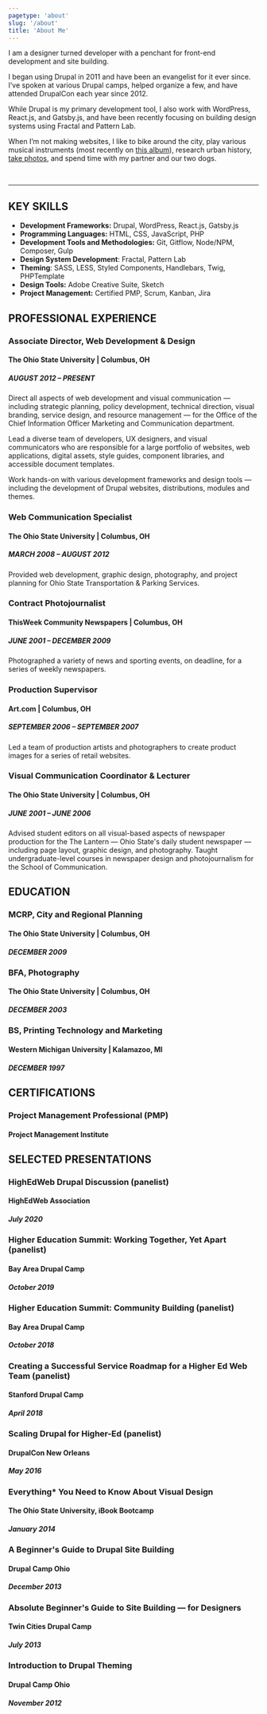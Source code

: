 ```yaml
---
pagetype: 'about'
slug: '/about'
title: 'About Me'
---
```


I am a designer turned developer with a penchant for front-end development and site building.

I began using Drupal in 2011 and have been an evangelist for it ever since. I’ve spoken at various Drupal camps, helped organize a few, and have attended DrupalCon each year since 2012.

While Drupal is my primary development tool, I also work with WordPress, React.js, and Gatsby.js, and have been recently focusing on building design systems using Fractal and Pattern Lab.

When I’m not making websites, I like to bike around the city, play various musical instruments (most recently on <a href="https://open.spotify.com/album/0Pb37ITfck6eATunsfOgus" target="_blank">this album</a>), research urban history, <a href="https://melissamiller.photoshelter.com" target="_blank">take photos</a>, and spend time with my partner and our two dogs.

<br/>

---

## KEY SKILLS

- **Development Frameworks:** Drupal, WordPress, React.js, Gatsby.js
- **Programming Languages:** HTML, CSS, JavaScript, PHP
- **Development Tools and Methodologies:** Git, Gitflow, Node/NPM, Composer, Gulp
- **Design System Development**: Fractal, Pattern Lab
- **Theming**: SASS, LESS, Styled Components, Handlebars, Twig, PHPTemplate
- **Design Tools:** Adobe Creative Suite, Sketch
- **Project Management:** Certified PMP, Scrum, Kanban, Jira

## PROFESSIONAL EXPERIENCE

### Associate Director, Web Development & Design

#### The Ohio State University | Columbus, OH

##### AUGUST 2012 – PRESENT

Direct all aspects of web development and visual communication — including strategic planning, policy development, technical direction, visual branding, service design, and resource management — for the Office of the Chief Information Officer Marketing and Communication department.

Lead a diverse team of developers, UX designers, and visual communicators who are responsible for a large portfolio of websites, web applications, digital assets, style guides, component libraries, and accessible document templates.

Work hands-on with various development frameworks and design tools — including the development of Drupal websites, distributions, modules and themes.

### Web Communication Specialist

#### The Ohio State University | Columbus, OH

##### MARCH 2008 – AUGUST 2012

Provided web development, graphic design, photography, and project planning for Ohio State Transportation & Parking Services.

### Contract Photojournalist

#### ThisWeek Community Newspapers | Columbus, OH

##### JUNE 2001 – DECEMBER 2009

Photographed a variety of news and sporting events, on deadline, for a series of weekly newspapers.

### Production Supervisor

#### Art.com | Columbus, OH

##### SEPTEMBER 2006 – SEPTEMBER 2007

Led a team of production artists and photographers to create product images for a series of retail websites.

### Visual Communication Coordinator & Lecturer

#### The Ohio State University | Columbus, OH

##### JUNE 2001 – JUNE 2006

Advised student editors on all visual-based aspects of newspaper production for the The Lantern — Ohio State's daily student newspaper — including page layout, graphic design, and photography. Taught undergraduate-level courses in newspaper design and photojournalism for the School of Communication.

## EDUCATION

### MCRP, City and Regional Planning

#### The Ohio State University | Columbus, OH

##### DECEMBER 2009

### BFA, Photography

#### The Ohio State University | Columbus, OH

##### DECEMBER 2003

### BS, Printing Technology and Marketing

#### Western Michigan University | Kalamazoo, MI

##### DECEMBER 1997

## CERTIFICATIONS

### Project Management Professional (PMP)

#### Project Management Institute

## SELECTED PRESENTATIONS

### HighEdWeb Drupal Discussion (panelist)

#### HighEdWeb Association

##### July 2020

### Higher Education Summit: Working Together, Yet Apart (panelist)

#### Bay Area Drupal Camp

##### October 2019

### Higher Education Summit: Community Building (panelist)

#### Bay Area Drupal Camp

##### October 2018

### Creating a Successful Service Roadmap for a Higher Ed Web Team (panelist)

#### Stanford Drupal Camp

##### April 2018

### Scaling Drupal for Higher-Ed (panelist)

#### DrupalCon New Orleans

##### May 2016

### Everything\* You Need to Know About Visual Design

#### The Ohio State University, iBook Bootcamp

##### January 2014

### A Beginner's Guide to Drupal Site Building

#### Drupal Camp Ohio

##### December 2013

### Absolute Beginner's Guide to Site Building — for Designers

#### Twin Cities Drupal Camp

##### July 2013

### Introduction to Drupal Theming

#### Drupal Camp Ohio

##### November 2012
